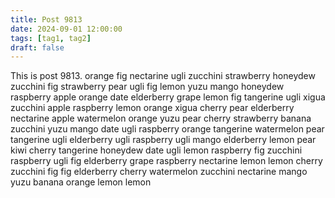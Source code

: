 ```yaml
---
title: Post 9813
date: 2024-09-01 12:00:00
tags: [tag1, tag2]
draft: false
---
```

This is post 9813.
orange
fig
nectarine
ugli
zucchini
strawberry
honeydew
zucchini
fig
strawberry
pear
ugli
fig
lemon
yuzu
mango
honeydew
raspberry
apple
orange
date
elderberry
grape
lemon
fig
tangerine
ugli
xigua
zucchini
apple
raspberry
lemon
orange
xigua
cherry
pear
elderberry
nectarine
apple
watermelon
orange
yuzu
pear
cherry
strawberry
banana
zucchini
yuzu
mango
date
ugli
raspberry
orange
tangerine
watermelon
pear
tangerine
ugli
elderberry
ugli
raspberry
ugli
mango
elderberry
lemon
pear
kiwi
cherry
tangerine
honeydew
date
ugli
lemon
raspberry
fig
zucchini
raspberry
ugli
fig
elderberry
grape
raspberry
nectarine
lemon
lemon
cherry
zucchini
fig
fig
elderberry
cherry
watermelon
zucchini
nectarine
mango
yuzu
banana
orange
lemon
lemon
